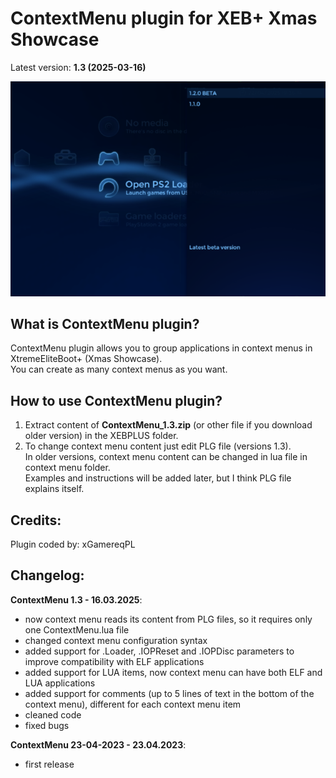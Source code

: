 # ContextMenu plugin for XEB+ Xmas Showcase

Latest version: **1.3 (2025-03-16)** <br>

![ContextMenu plugin image](image.png)

## What is ContextMenu plugin? <br>

ContextMenu plugin allows you to group applications in context menus in XtremeEliteBoot+ (Xmas Showcase). <br>
You can create as many context menus as you want. <br>

## How to use ContextMenu plugin? <br>

1. Extract content of **ContextMenu_1.3.zip** (or other file if you download older version) in the XEBPLUS folder. <br>
2.  To change context menu content just edit PLG file (versions 1.3). <br>
    In older versions, context menu content can be changed in lua file in context menu folder. <br>
    Examples and instructions will be added later, but I think PLG file explains itself. <br>

## Credits:

Plugin coded by: xGamereqPL <br>

## Changelog: <br>

**ContextMenu 1.3 - 16.03.2025**: <br>
- now context menu reads its content from PLG files, so it requires only one ContextMenu.lua file <br>
- changed context menu configuration syntax <br>
- added support for .Loader, .IOPReset and .IOPDisc parameters to improve compatibility with ELF applications <br>
- added support for LUA items, now context menu can have both ELF and LUA applications
- added support for comments (up to 5 lines of text in the bottom of the context menu), different for each context menu item <br>
- cleaned code <br>
- fixed bugs <br>

**ContextMenu 23-04-2023 - 23.04.2023**: <br>
- first release <br>
